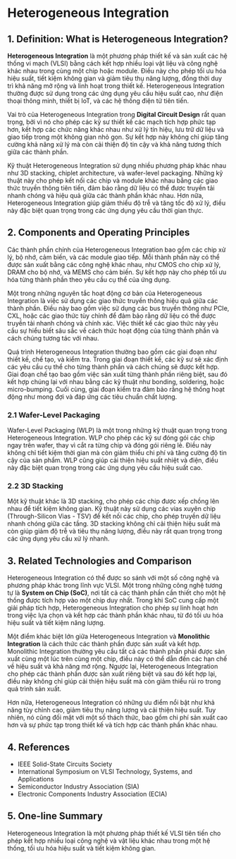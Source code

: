 # Heterogeneous Integration

## 1. Definition: What is **Heterogeneous Integration**?
**Heterogeneous Integration** là một phương pháp thiết kế và sản xuất các hệ thống vi mạch (VLSI) bằng cách kết hợp nhiều loại vật liệu và công nghệ khác nhau trong cùng một chip hoặc module. Điều này cho phép tối ưu hóa hiệu suất, tiết kiệm không gian và giảm tiêu thụ năng lượng, đồng thời duy trì khả năng mở rộng và linh hoạt trong thiết kế. Heterogeneous Integration thường được sử dụng trong các ứng dụng yêu cầu hiệu suất cao, như điện thoại thông minh, thiết bị IoT, và các hệ thống điện tử tiên tiến.

Vai trò của Heterogeneous Integration trong **Digital Circuit Design** rất quan trọng, bởi vì nó cho phép các kỹ sư thiết kế các mạch tích hợp phức tạp hơn, kết hợp các chức năng khác nhau như xử lý tín hiệu, lưu trữ dữ liệu và giao tiếp trong một không gian nhỏ gọn. Sự kết hợp này không chỉ giúp tăng cường khả năng xử lý mà còn cải thiện độ tin cậy và khả năng tương thích giữa các thành phần.

Kỹ thuật Heterogeneous Integration sử dụng nhiều phương pháp khác nhau như 3D stacking, chiplet architecture, và wafer-level packaging. Những kỹ thuật này cho phép kết nối các chip và module khác nhau bằng các giao thức truyền thông tiên tiến, đảm bảo rằng dữ liệu có thể được truyền tải nhanh chóng và hiệu quả giữa các thành phần khác nhau. Hơn nữa, Heterogeneous Integration giúp giảm thiểu độ trễ và tăng tốc độ xử lý, điều này đặc biệt quan trọng trong các ứng dụng yêu cầu thời gian thực.

## 2. Components and Operating Principles
Các thành phần chính của Heterogeneous Integration bao gồm các chip xử lý, bộ nhớ, cảm biến, và các module giao tiếp. Mỗi thành phần này có thể được sản xuất bằng các công nghệ khác nhau, như CMOS cho chip xử lý, DRAM cho bộ nhớ, và MEMS cho cảm biến. Sự kết hợp này cho phép tối ưu hóa từng thành phần theo yêu cầu cụ thể của ứng dụng.

Một trong những nguyên tắc hoạt động cơ bản của Heterogeneous Integration là việc sử dụng các giao thức truyền thông hiệu quả giữa các thành phần. Điều này bao gồm việc sử dụng các bus truyền thông như PCIe, CXL, hoặc các giao thức tùy chỉnh để đảm bảo rằng dữ liệu có thể được truyền tải nhanh chóng và chính xác. Việc thiết kế các giao thức này yêu cầu sự hiểu biết sâu sắc về cách thức hoạt động của từng thành phần và cách chúng tương tác với nhau.

Quá trình Heterogeneous Integration thường bao gồm các giai đoạn như thiết kế, chế tạo, và kiểm tra. Trong giai đoạn thiết kế, các kỹ sư sẽ xác định các yêu cầu cụ thể cho từng thành phần và cách chúng sẽ được kết hợp. Giai đoạn chế tạo bao gồm việc sản xuất từng thành phần riêng biệt, sau đó kết hợp chúng lại với nhau bằng các kỹ thuật như bonding, soldering, hoặc micro-bumping. Cuối cùng, giai đoạn kiểm tra đảm bảo rằng hệ thống hoạt động như mong đợi và đáp ứng các tiêu chuẩn chất lượng.

### 2.1 Wafer-Level Packaging
Wafer-Level Packaging (WLP) là một trong những kỹ thuật quan trọng trong Heterogeneous Integration. WLP cho phép các kỹ sư đóng gói các chip ngay trên wafer, thay vì cắt ra từng chip và đóng gói riêng lẻ. Điều này không chỉ tiết kiệm thời gian mà còn giảm thiểu chi phí và tăng cường độ tin cậy của sản phẩm. WLP cũng giúp cải thiện hiệu suất nhiệt và điện, điều này đặc biệt quan trọng trong các ứng dụng yêu cầu hiệu suất cao.

### 2.2 3D Stacking
Một kỹ thuật khác là 3D stacking, cho phép các chip được xếp chồng lên nhau để tiết kiệm không gian. Kỹ thuật này sử dụng các vias xuyên chip (Through-Silicon Vias - TSV) để kết nối các chip, cho phép truyền dữ liệu nhanh chóng giữa các tầng. 3D stacking không chỉ cải thiện hiệu suất mà còn giúp giảm độ trễ và tiêu thụ năng lượng, điều này rất quan trọng trong các ứng dụng yêu cầu xử lý nhanh.

## 3. Related Technologies and Comparison
Heterogeneous Integration có thể được so sánh với một số công nghệ và phương pháp khác trong lĩnh vực VLSI. Một trong những công nghệ tương tự là **System on Chip (SoC)**, nơi tất cả các thành phần cần thiết cho một hệ thống được tích hợp vào một chip duy nhất. Trong khi SoC cung cấp một giải pháp tích hợp, Heterogeneous Integration cho phép sự linh hoạt hơn trong việc lựa chọn và kết hợp các thành phần khác nhau, từ đó tối ưu hóa hiệu suất và tiết kiệm năng lượng.

Một điểm khác biệt lớn giữa Heterogeneous Integration và **Monolithic Integration** là cách thức các thành phần được sản xuất và kết hợp. Monolithic Integration thường yêu cầu tất cả các thành phần phải được sản xuất cùng một lúc trên cùng một chip, điều này có thể dẫn đến các hạn chế về hiệu suất và khả năng mở rộng. Ngược lại, Heterogeneous Integration cho phép các thành phần được sản xuất riêng biệt và sau đó kết hợp lại, điều này không chỉ giúp cải thiện hiệu suất mà còn giảm thiểu rủi ro trong quá trình sản xuất.

Hơn nữa, Heterogeneous Integration có những ưu điểm nổi bật như khả năng tùy chỉnh cao, giảm tiêu thụ năng lượng và cải thiện hiệu suất. Tuy nhiên, nó cũng đối mặt với một số thách thức, bao gồm chi phí sản xuất cao hơn và sự phức tạp trong thiết kế và tích hợp các thành phần khác nhau.

## 4. References
- IEEE Solid-State Circuits Society
- International Symposium on VLSI Technology, Systems, and Applications
- Semiconductor Industry Association (SIA)
- Electronic Components Industry Association (ECIA)

## 5. One-line Summary
Heterogeneous Integration là một phương pháp thiết kế VLSI tiên tiến cho phép kết hợp nhiều loại công nghệ và vật liệu khác nhau trong một hệ thống, tối ưu hóa hiệu suất và tiết kiệm không gian.